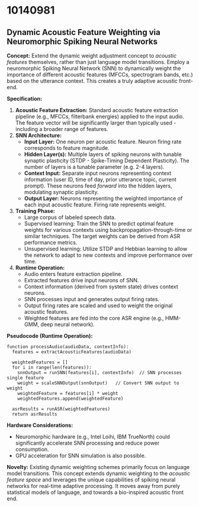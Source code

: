 # 10140981

## Dynamic Acoustic Feature Weighting via Neuromorphic Spiking Neural Networks

**Concept:** Extend the dynamic weight adjustment concept to *acoustic features* themselves, rather than just language model transitions. Employ a neuromorphic Spiking Neural Network (SNN) to dynamically weight the importance of different acoustic features (MFCCs, spectrogram bands, etc.) based on the utterance context. This creates a truly adaptive acoustic front-end.

**Specification:**

1.  **Acoustic Feature Extraction:** Standard acoustic feature extraction pipeline (e.g., MFCCs, filterbank energies) applied to the input audio.  The feature vector will be significantly larger than typically used - including a broader range of features.
2.  **SNN Architecture:**
    *   **Input Layer:** One neuron per acoustic feature.  Neuron firing rate corresponds to feature magnitude.
    *   **Hidden Layer(s):**  Multiple layers of spiking neurons with tunable synaptic plasticity (STDP - Spike-Timing Dependent Plasticity).  The number of layers is a tunable parameter (e.g. 2-4 layers).
    *   **Context Input:**  Separate input neurons representing context information (user ID, time of day, prior utterance topic, current prompt). These neurons feed *forward* into the hidden layers, modulating synaptic plasticity.
    *   **Output Layer:**  Neurons representing the weighted importance of each input acoustic feature. Firing rate represents weight.
3.  **Training Phase:**
    *   Large corpus of labeled speech data.
    *   Supervised learning: Train the SNN to predict optimal feature weights for various contexts using backpropagation-through-time or similar techniques.  The target weights can be derived from ASR performance metrics.
    *   Unsupervised learning: Utilize STDP and Hebbian learning to allow the network to adapt to new contexts and improve performance over time.
4.  **Runtime Operation:**
    *   Audio enters feature extraction pipeline.
    *   Extracted features drive input neurons of SNN.
    *   Context information (derived from system state) drives context neurons.
    *   SNN processes input and generates output firing rates.
    *   Output firing rates are scaled and used to weight the original acoustic features.
    *   Weighted features are fed into the core ASR engine (e.g., HMM-GMM, deep neural network).

**Pseudocode (Runtime Operation):**

```
function processAudio(audioData, contextInfo):
  features = extractAcousticFeatures(audioData)
  
  weightedFeatures = []
  for i in range(len(features)):
    snnOutput = runSNN(features[i], contextInfo)  // SNN processes single feature
    weight = scaleSNNOutput(snnOutput)   // Convert SNN output to weight
    weightedFeature = features[i] * weight
    weightedFeatures.append(weightedFeature)

  asrResults = runASR(weightedFeatures)
  return asrResults
```

**Hardware Considerations:**

*   Neuromorphic hardware (e.g., Intel Loihi, IBM TrueNorth) could significantly accelerate SNN processing and reduce power consumption.
*   GPU acceleration for SNN simulation is also possible.

**Novelty:**  Existing dynamic weighting schemes primarily focus on language model transitions.  This concept extends dynamic weighting to the *acoustic feature space* and leverages the unique capabilities of spiking neural networks for real-time adaptive processing. It moves away from purely statistical models of language, and towards a bio-inspired acoustic front end.